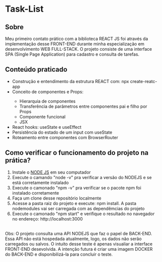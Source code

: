# Task-List
## Sobre
Meu primeiro contato prático com a biblioteca REACT JS foi através da implementação desse FRONT-END durante minha especialização em desenvolvimento WEB FULL-STACK.
O projeto consiste de uma interface SPA (Single Page Application) para cadastro e consulta de tarefas.
## Conteúdo praticado
<ul>
  <li>Construção e entendimento da estrutura REACT com: npx create-reatc-app</li>
  <li>Conceito de componentes e Props:</li>
  <ul>
    <li>Hierarquia de componentes</li>
    <li>Transferência de parâmetros entre componentes pai e filho por Props</li>
    <li>Componente funcional</li>
    <li>JSX</li>
  </ul>
  <li>React hooks: useState e useEffect</li>
  <li>Persistência do estado de um input com useState</li>
  <li>Roteamento entre componentes com BrowserRouter</li> 
</ul>

## Como verificar o funcionamento do projeto na prática?
<ol>
  <li>Instale o <a href="https://nodejs.org/en/download" target="_blank">NODE JS</a> em seu computador</li>
  <li>Execute o  camando "node -v" pra verificar a versão do NODEJS e se está corretamente instalado</li>
  <li>Execute o  camonado "npm -v" pra verificar se o pacote npm foi instalado corretamente</li>
  <li>Faça um clone desse repositório localmente</li>
  <li>Acesse a pasta raiz do projeto e execute: npm install. A pasta nodemodules vai ser carregada com as dependêmcias do projeto</li>
  <li>Execute o  camonado "npm start" e verifique o resultado no navegador no endereço: http://localhost:3000</li>
</ol><br>
Obs: O projeto consulta uma API NODEJS que faz o papel de BACK-END. Essa API não está hospedada atualmente, logo, os dados não serão carregados ou salvos. O intuito desse teste é apenas visualiar a interface FRONT-END desevolvida. A intenção futura é criar uma imagem DOCKER do BACK-END e disponibilizá-la para concluir o teste.

